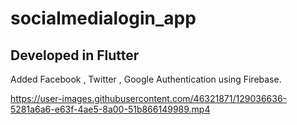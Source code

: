 # socialmedialogin_app

## Developed in Flutter 

Added Facebook , Twitter , Google Authentication using Firebase.


https://user-images.githubusercontent.com/46321871/129036636-5281a6a6-e63f-4ae5-8a00-51b866149989.mp4
